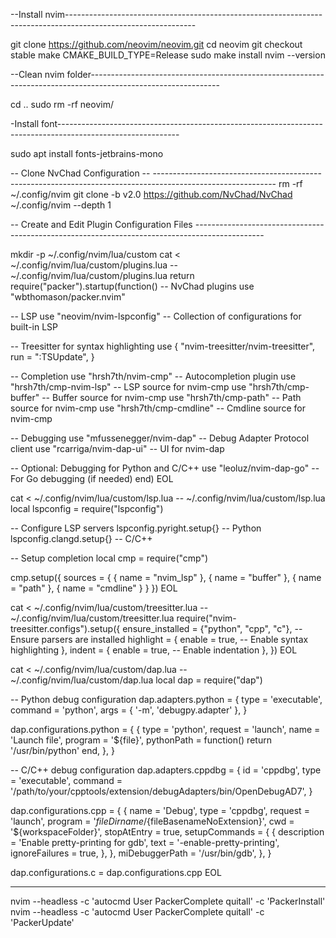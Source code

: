 --Install nvim--------------------------------------------------------------------------------------------------------------

git clone https://github.com/neovim/neovim.git
cd neovim
git checkout stable
make CMAKE_BUILD_TYPE=Release
sudo make install
nvim --version

--Clean nvim folder--------------------------------------------------------------------------------------------------------------

cd .. 
sudo rm -rf neovim/

-Install font------------------------------------------------------------------------------------------------------------

sudo apt install fonts-jetbrains-mono

-- Clone NvChad Configuration -- ------------------------------------------------------------------------------------------------------------
rm -rf ~/.config/nvim
git clone -b v2.0 https://github.com/NvChad/NvChad ~/.config/nvim --depth 1

-- Create and Edit Plugin Configuration Files -----------------------------------------------------------------------------------------------

mkdir -p ~/.config/nvim/lua/custom
cat <<EOL > ~/.config/nvim/lua/custom/plugins.lua
-- ~/.config/nvim/lua/custom/plugins.lua
return require("packer").startup(function()
  -- NvChad plugins
  use "wbthomason/packer.nvim"

  -- LSP
  use "neovim/nvim-lspconfig" -- Collection of configurations for built-in LSP

  -- Treesitter for syntax highlighting
  use {
    "nvim-treesitter/nvim-treesitter",
    run = ":TSUpdate",
  }

  -- Completion
  use "hrsh7th/nvim-cmp" -- Autocompletion plugin
  use "hrsh7th/cmp-nvim-lsp" -- LSP source for nvim-cmp
  use "hrsh7th/cmp-buffer" -- Buffer source for nvim-cmp
  use "hrsh7th/cmp-path" -- Path source for nvim-cmp
  use "hrsh7th/cmp-cmdline" -- Cmdline source for nvim-cmp

  -- Debugging
  use "mfussenegger/nvim-dap" -- Debug Adapter Protocol client
  use "rcarriga/nvim-dap-ui" -- UI for nvim-dap

  -- Optional: Debugging for Python and C/C++
  use "leoluz/nvim-dap-go" -- For Go debugging (if needed)
end)
EOL

cat <<EOL > ~/.config/nvim/lua/custom/lsp.lua
-- ~/.config/nvim/lua/custom/lsp.lua
local lspconfig = require("lspconfig")

-- Configure LSP servers
lspconfig.pyright.setup{}  -- Python
lspconfig.clangd.setup{}  -- C/C++

-- Setup completion
local cmp = require("cmp")

cmp.setup({
  sources = {
    { name = "nvim_lsp" },
    { name = "buffer" },
    { name = "path" },
    { name = "cmdline" }
  }
})
EOL

cat <<EOL > ~/.config/nvim/lua/custom/treesitter.lua
-- ~/.config/nvim/lua/custom/treesitter.lua
require("nvim-treesitter.configs").setup({
  ensure_installed = {"python", "cpp", "c"}, -- Ensure parsers are installed
  highlight = {
    enable = true, -- Enable syntax highlighting
  },
  indent = {
    enable = true, -- Enable indentation
  },
})
EOL

cat <<EOL > ~/.config/nvim/lua/custom/dap.lua
-- ~/.config/nvim/lua/custom/dap.lua
local dap = require("dap")

-- Python debug configuration
dap.adapters.python = {
  type = 'executable',
  command = 'python',
  args = { '-m', 'debugpy.adapter' },
}

dap.configurations.python = {
  {
    type = 'python',
    request = 'launch',
    name = 'Launch file',
    program = '${file}',
    pythonPath = function()
      return '/usr/bin/python'
    end,
  },
}

-- C/C++ debug configuration
dap.adapters.cppdbg = {
  id = 'cppdbg',
  type = 'executable',
  command = '/path/to/your/cpptools/extension/debugAdapters/bin/OpenDebugAD7',
}

dap.configurations.cpp = {
  {
    name = 'Debug',
    type = 'cppdbg',
    request = 'launch',
    program = '${fileDirname}/${fileBasenameNoExtension}',
    cwd = '${workspaceFolder}',
    stopAtEntry = true,
    setupCommands = {
      {
        description = 'Enable pretty-printing for gdb',
        text = '-enable-pretty-printing',
        ignoreFailures = true,
      },
    },
    miDebuggerPath = '/usr/bin/gdb',
  },
}

dap.configurations.c = dap.configurations.cpp
EOL

------------------------------------------------------------------------------------------------------------

nvim --headless -c 'autocmd User PackerComplete quitall' -c 'PackerInstall'
nvim --headless -c 'autocmd User PackerComplete quitall' -c 'PackerUpdate'
